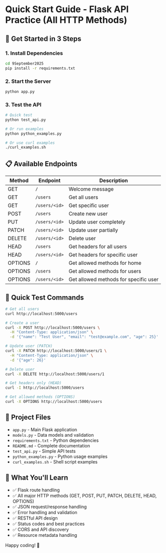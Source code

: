 # Quick Start Guide - Flask API Practice (All HTTP Methods)

## 🚀 Get Started in 3 Steps

### 1. Install Dependencies
```bash
cd 9September2025
pip install -r requirements.txt
```

### 2. Start the Server
```bash
python app.py
```

### 3. Test the API
```bash
# Quick test
python test_api.py

# Or run examples
python python_examples.py

# Or use curl examples
./curl_examples.sh
```

## 📋 Available Endpoints

| Method | Endpoint | Description |
|--------|----------|-------------|
| GET | `/` | Welcome message |
| GET | `/users` | Get all users |
| GET | `/users/<id>` | Get specific user |
| POST | `/users` | Create new user |
| PUT | `/users/<id>` | Update user completely |
| PATCH | `/users/<id>` | Update user partially |
| DELETE | `/users/<id>` | Delete user |
| HEAD | `/users` | Get headers for all users |
| HEAD | `/users/<id>` | Get headers for specific user |
| OPTIONS | `/` | Get allowed methods for home |
| OPTIONS | `/users` | Get allowed methods for users |
| OPTIONS | `/users/<id>` | Get allowed methods for specific user |

## 🧪 Quick Test Commands

```bash
# Get all users
curl http://localhost:5000/users

# Create a user
curl -X POST http://localhost:5000/users \
  -H "Content-Type: application/json" \
  -d '{"name": "Test User", "email": "test@example.com", "age": 25}'

# Update user (PATCH)
curl -X PATCH http://localhost:5000/users/1 \
  -H "Content-Type: application/json" \
  -d '{"age": 26}'

# Delete user
curl -X DELETE http://localhost:5000/users/1

# Get headers only (HEAD)
curl -I http://localhost:5000/users

# Get allowed methods (OPTIONS)
curl -X OPTIONS http://localhost:5000/users
```

## 📁 Project Files

- `app.py` - Main Flask application
- `models.py` - Data models and validation
- `requirements.txt` - Python dependencies
- `README.md` - Complete documentation
- `test_api.py` - Simple API tests
- `python_examples.py` - Python usage examples
- `curl_examples.sh` - Shell script examples

## 🎯 What You'll Learn

- ✅ Flask route handling
- ✅ All major HTTP methods (GET, POST, PUT, PATCH, DELETE, HEAD, OPTIONS)
- ✅ JSON request/response handling
- ✅ Error handling and validation
- ✅ RESTful API design
- ✅ Status codes and best practices
- ✅ CORS and API discovery
- ✅ Resource metadata handling

Happy coding! 🚀
